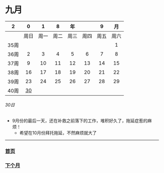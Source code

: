 # 九月
|2|0|1|8|年||9|月|
|:---:|:---:|:---:|:---:|:---:|:---:|:---:|:---:|
||周日|周一|周二|周三|周四|周五|周六|
|35周|||||||1|
|36周|2|3|4|5|6|7|8|
|37周|9|10|11|12|13|14|15|
|38周|16|17|18|19|20|21|22|
|39周|23|24|25|26|27|28|29|
|40周|[30](https://github.com/queenta/goddog/blob/master/Sep.md#30%E6%97%A5)|||||||
###### 30日
* 9月份的最后一天，还在补救之前落下的工作，堆积好久了，拖延症惹的麻烦！
  * 希望在10月份拜托拖延，不然麻烦就大了
---

### [首页](https://github.com/queenta/goddog/blob/master/README.md)
### [下个月](https://github.com/queenta/goddog/blob/master/Oct.md)
